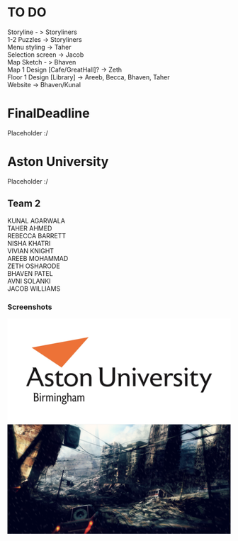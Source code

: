 # TO DO

Storyline - > Storyliners<br />
1-2 Puzzles -> Storyliners<br />
Menu styling -> Taher<br />
Selection screen -> Jacob<br />
Map Sketch - > Bhaven<br />
Map 1 Design [Cafe/GreatHall]? -> Zeth<br />
Floor 1 Design [Library] -> Areeb, Becca, Bhaven, Taher<br />
Website -> Bhaven/Kunal<br />

# FinalDeadline

Placeholder :/

# Aston University

Placeholder :/



## Team 2

KUNAL AGARWALA<br />
TAHER AHMED<br />
REBECCA BARRETT<br />
NISHA KHATRI<br />
VIVIAN KNIGHT<br />
AREEB MOHAMMAD<br />
ZETH OSHARODE<br />
BHAVEN PATEL<br />
AVNI SOLANKI<br />
JACOB WILLIAMS<br />

### Screenshots
![](core/assets/images/aston_resized.jpg)
![](core/assets/images/gamemenu.png)
